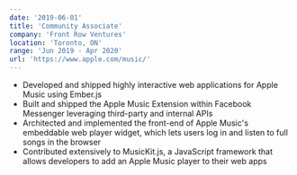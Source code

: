 ```yaml
---
date: '2019-06-01'
title: 'Community Associate'
company: 'Front Row Ventures'
location: 'Toronto, ON'
range: 'Jun 2019 - Apr 2020'
url: 'https://www.apple.com/music/'
---
```


- Developed and shipped highly interactive web applications for Apple Music using Ember.js
- Built and shipped the Apple Music Extension within Facebook Messenger leveraging third-party and internal APIs
- Architected and implemented the front-end of Apple Music's embeddable web player widget, which lets users log in and listen to full songs in the browser
- Contributed extensively to MusicKit.js, a JavaScript framework that allows developers to add an Apple Music player to their web apps
